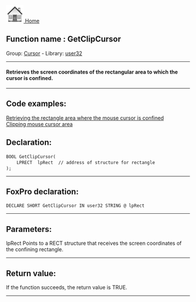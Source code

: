 [<img src="../../images/home.png"> Home ](https://github.com/VFPX/Win32API)  

## Function name : GetClipCursor
Group: [Cursor](../../functions_group.md#Cursor)  -  Library: [user32](../../libraries.md#user32)  
***  


#### Retrieves the screen coordinates of the rectangular area to which the cursor is confined.
***  


## Code examples:
[Retrieving the rectangle area where the mouse cursor is confined](../../samples/sample_074.md)  
[Clipping mouse cursor area](../../samples/sample_080.md)  

## Declaration:
```foxpro  
BOOL GetClipCursor(
	LPRECT  lpRect 	// address of structure for rectangle
);  
```  
***  


## FoxPro declaration:
```foxpro  
DECLARE SHORT GetClipCursor IN user32 STRING @ lpRect  
```  
***  


## Parameters:
lpRect
Points to a RECT structure that receives the screen coordinates of the confining rectangle.  
***  


## Return value:
If the function succeeds, the return value is TRUE.
  
***  


